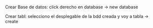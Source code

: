 Crear Base de datos: click derecho en database -> new database

Crear tabl: selecciono el desplegable de la bdd creada y voy a tabla -> create
